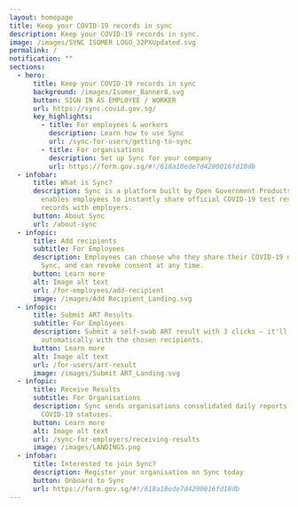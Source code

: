 ```yaml
---
layout: homepage
title: Keep your COVID-19 records in sync
description: Keep your COVID-19 records in sync.
image: /images/SYNC ISOMER LOGO_32PXUpdated.svg
permalink: /
notification: ""
sections:
  - hero:
      title: Keep your COVID-19 records in sync
      background: /images/Isomer_Banner8.svg
      button: SIGN IN AS EMPLOYEE / WORKER
      url: https://sync.covid.gov.sg/
      key_highlights:
        - title: For employees & workers
          description: Learn how to use Sync
          url: /sync-for-users/getting-to-sync
        - title: For organisations
          description: Set up Sync for your company
          url: https://form.gov.sg/#!/618a18ede7d4290016fd18db
  - infobar:
      title: What is Sync?
      description: Sync is a platform built by Open Government Products & MOH that
        enables employees to instantly share official COVID-19 test results and
        records with employers.
      button: About Sync
      url: /about-sync
  - infopic:
      title: Add recipients
      subtitle: For Employees
      description: Employees can choose who they share their COVID-19 data with on
        Sync, and can revoke consent at any time.
      button: Learn more
      alt: Image alt text
      url: /for-employees/add-recipient
      image: /images/Add Recipient_Landing.svg
  - infopic:
      title: Submit ART Results
      subtitle: For Employees
      description: Submit a self-swab ART result with 3 clicks – it'll be shared
        automatically with the chosen recipients.
      button: Learn more
      alt: Image alt text
      url: /for-users/art-result
      image: /images/Submit ART_Landing.svg
  - infopic:
      title: Receive Results
      subtitle: For Organisations
      description: Sync sends organisations consolidated daily reports of employees'
        COVID-19 statuses.
      button: Learn more
      alt: Image alt text
      url: /sync-for-employers/receiving-results
      image: /images/LANDING5.png
  - infobar:
      title: Interested to join Sync?
      description: Register your organisation on Sync today
      button: Onboard to Sync
      url: https://form.gov.sg/#!/618a18ede7d4290016fd18db
---
```

